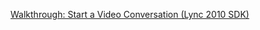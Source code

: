 [Walkthrough: Start a Video Conversation (Lync 2010 SDK)](https://msdn.microsoft.com/en-us/library/office/hh378544(v=office.14).aspx)

